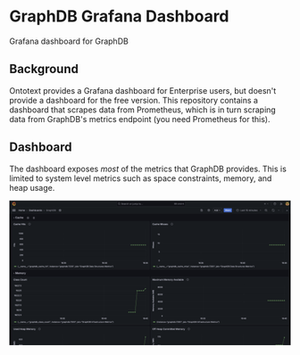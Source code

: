 # GraphDB Grafana Dashboard

Grafana dashboard for GraphDB

## Background

Ontotext provides a Grafana dashboard for Enterprise users, but doesn't provide a dashboard for the free version. This repository contains a dashboard that scrapes data from Prometheus, which is in turn scraping data from GraphDB's metrics endpoint (you need Prometheus for this).

## Dashboard

The dashboard exposes *most* of the metrics that GraphDB provides. This is limited to system level metrics such as space constraints, memory, and heap usage.

![Grafana Dashboard](./images/dashboard.png "Grafana Dashboard")
